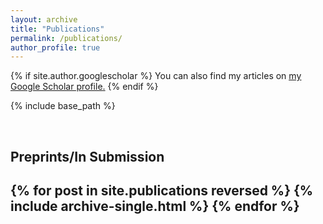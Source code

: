 ```yaml
---
layout: archive
title: "Publications"
permalink: /publications/
author_profile: true
---
```


{% if site.author.googlescholar %}
  You can also find my articles on <u><a href="{{site.author.googlescholar}}">my Google Scholar profile</a>.</u>
{% endif %}

{% include base_path %}

<br>

<h2>Preprints/In Submission<h2>

{% for post in site.publications reversed %}
  {% include archive-single.html %}
{% endfor %}
